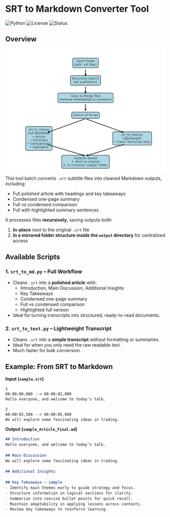 # SRT to Markdown Converter Tool

![Python](https://img.shields.io/badge/Python-3.x-blue)
![License](https://img.shields.io/badge/license-MIT-green)
![Status](https://img.shields.io/badge/status-active-brightgreen)

## Overview
![SRT to Markdown Flowchart](flowchart.png)

This tool batch converts `.srt` subtitle files into cleaned Markdown outputs, including:
- Full polished article with headings and key takeaways
- Condensed one-page summary
- Full vs condensed comparison
- Full with highlighted summary sentences

It processes files **recursively**, saving outputs both:
1. **In-place** next to the original `.srt` file
2. **In a mirrored folder structure inside the `output` directory** for centralized access

## Available Scripts

### 1. `srt_to_md.py` – Full Workflow
- Cleans `.srt` into a **polished article** with:
  - Introduction, Main Discussion, Additional Insights
  - Key Takeaways
  - Condensed one-page summary
  - Full vs condensed comparison
  - Highlighted full version
- Ideal for turning transcripts into structured, ready-to-read documents.

### 2. `srt_to_text.py` – Lightweight Transcript
- Cleans `.srt` into a **simple transcript** without formatting or summaries.
- Ideal for when you only need the raw readable text.
- Much faster for bulk conversion.

## Example: From SRT to Markdown

**Input (`sample.srt`)**
```
1
00:00:00,000 --> 00:00:02,000
Hello everyone, and welcome to today's talk.

2
00:00:02,500 --> 00:00:05,000
We will explore some fascinating ideas in trading.
```

**Output (`sample_Article_Final.md`)**
```markdown
## Introduction
Hello everyone, and welcome to today's talk.

## Main Discussion
We will explore some fascinating ideas in trading.

## Additional Insights

## Key Takeaways – sample
- Identify main themes early to guide strategy and focus.
- Structure information in logical sections for clarity.
- Summarize into concise bullet points for quick recall.
- Maintain adaptability in applying lessons across contexts.
- Review key takeaways to reinforce learning.
```
